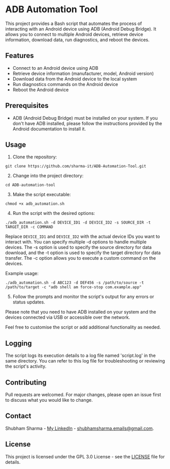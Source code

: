 # ADB Automation Tool

This project provides a Bash script that automates the process of interacting with an Android device using ADB (Android Debug Bridge). It allows you to connect to multiple Android devices, retrieve device information, download data, run diagnostics, and reboot the devices.

## Features

- Connect to an Android device using ADB
- Retrieve device information (manufacturer, model, Android version)
- Download data from the Android device to the local system
- Run diagnostics commands on the Android device
- Reboot the Android device

## Prerequisites

- ADB (Android Debug Bridge) must be installed on your system. If you don't have ADB installed, please follow the instructions provided by the Android documentation to install it.

## Usage

1. Clone the repository:

```
git clone https://github.com/sharma-it/ADB-Automation-Tool.git
```

2. Change into the project directory:

```
cd ADB-automation-tool
```

3. Make the script executable:

```
chmod +x adb_automation.sh
```

4. Run the script with the desired options:

```
./adb_automation.sh -d DEVICE_ID1 -d DEVICE_ID2 -s SOURCE_DIR -t TARGET_DIR -c COMMAND
```

Replace `DEVICE_ID1` and `DEVICE_ID2` with the actual device IDs you want to interact with. You can specify multiple -d options to handle multiple devices. The -s option is used to specify the source directory for data download, and the -t option is used to specify the target directory for data transfer. The -c option allows you to execute a custom command on the devices.

Example usage:

```
./adb_automation.sh -d ABC123 -d DEF456 -s /path/to/source -t /path/to/target -c "adb shell am force-stop com.example.app"
```

5. Follow the prompts and monitor the script's output for any errors or status updates.

Please note that you need to have ADB installed on your system and the devices connected via USB or accessible over the network.

Feel free to customise the script or add additional functionality as needed.

## Logging

The script logs its execution details to a log file named 'script.log' in the same directory. You can refer to this log file for troubleshooting or reviewing the script's activity.

## Contributing

Pull requests are welcomed. For major changes, please open an issue first to discuss what you would like to change.

## Contact

Shubham Sharma - [My LinkedIn](https://www.linkedin.com/in/sharma-it/) - shubhamsharma.emails@gmail.com.

## License

This project is licensed under the GPL 3.0 License - see the [LICENSE](LICENSE) file for details.
